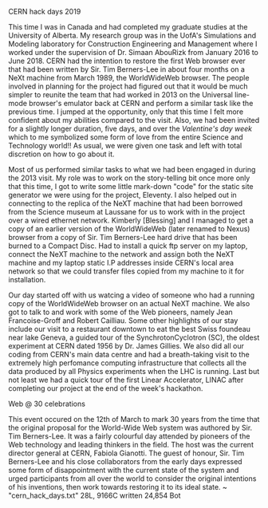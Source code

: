 
CERN hack days 2019

This time I was in Canada and had completed my graduate studies at the University of Alberta. My research group was in the UofA's Simulations and Modeling laboratory for Construction Engineering and Management where I worked under the supervision of Dr. Simaan AbouRizk from January 2016 to June 2018. CERN had the intention to restore the first Web browser ever that had been written by Sir. Tim Berners-Lee in about four months on a NeXt machine from March 1989, the WorldWideWeb browser. The people involved in planning for the project had figured out that it would be much simpler to reunite the team that had worked in 2013 on the Universal line-mode browser's emulator back at CERN and perform a similar task like the previous time. I jumped at the opportunity, only that this time I felt more confident about my abilities compared to the visit. Also, we had been invited for a slightly longer duration, five days, and over the *Valentine's day week* which to me symbolized some form of love from the entire Science and Technology world!!  As usual, we were given one task and left with total discretion on how to go about it.

Most of us performed similar tasks to what we had been engaged in during the 2013 visit. My role was to work on the story-telling bit once more only that this time, I got to write some little mark-down "code" for the static site generator we were using for the project, Eleventy. I also helped out in connecting to the replica of the NeXT machine that had been borrowed from the Science museum at Laussane for us to work with in the project over a wired ethernet network. Kimberly [Blessing] and I managed to get a copy of an earlier version of the WorldWideWeb (later renamed to Nexus) browser from a copy of Sir. Tim Berners-Lee hard drive that has been burned to a Compact Disc. Had to install a quick ftp server on my laptop, connect the NeXT machine to the network and assign both the NeXT machine and my laptop static I.P addresses inside CERN's local area network so that we could transfer files copied from my machine to it for installation.

Our day started off with us watcing a video of someone who had a running copy of the WorldWideWeb browser on an actual NeXT machine. We also got to talk to and work with some of the Web pioneers, namely Jean Francoise-Groff and Robert Cailliau. Some other highlights of our stay include our visit to a restaurant downtown to eat the best Swiss foundeau near lake Geneva, a guided tour of the SynchrotonCyclotron (SC), the oldest experiment at CERN dated 1956 by Dr. James Gillies. We also did all our coding from CERN's main data centre and had a breath-taking visit to the extremely high perfomance computing infrastructure that collects all the data produced by all Physics experiments when the LHC is running. Last but not least we had a quick tour of the first Linear Accelerator, LINAC after completing our project at the end of the week's hackathon.

Web @ 30 celebrations

This event occured on the 12th of March to mark 30 years from the time that the original proposal for the World-Wide Web system was authored by Sir. Tim Berners-Lee. It was a fairly colourful day attended by pioneers of the Web technology and leading thinkers in the field. The host was the current director general at CERN, Fabiola Gianotti. The guest  of honour, Sir. Tim Berners-Lee and his close collaborators from the early days expressed some form of disappointment with the current state of the system and urged participants from all over the world to consider the original intentions of his inventions, then work towards restoring it to its ideal state.
~                                                                                                                                             
"cern_hack_days.txt" 28L, 9166C written                                                                                     24,854        Bot
